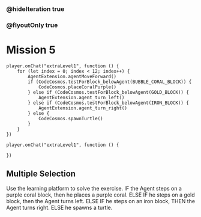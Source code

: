### @hideIteration true
### @flyoutOnly true
# Mission 5

```blocks
player.onChat("extraLevel1", function () {
    for (let index = 0; index < 12; index++) {
        AgentExtension.agentMoveForward()
        if (CodeCosmos.testForBlock_belowAgent(BUBBLE_CORAL_BLOCK)) {
            CodeCosmos.placeCoralPurple()
        } else if (CodeCosmos.testForBlock_belowAgent(GOLD_BLOCK)) {
            AgentExtension.agent_turn_left()
        } else if (CodeCosmos.testForBlock_belowAgent(IRON_BLOCK)) {
            AgentExtension.agent_turn_right()
        } else {
            CodeCosmos.spawnTurtle()
        }
    }
})
```

```template
player.onChat("extraLevel1", function () {
    
})
```

## Multiple Selection
Use the learning platform to solve the exercise.
IF the Agent steps on a purple coral block, then he places a purple coral. ELSE IF he steps on a gold block, then the Agent turns left. ELSE IF he steps on an iron block, THEN the Agent turns right. ELSE he spawns a turtle.